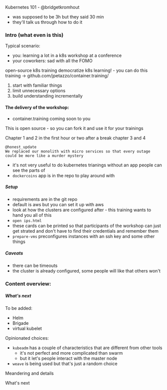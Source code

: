 Kubernetes 101 - @bridgetkromhout
- was supposed to be 3h but they said 30 min
- they'll talk us through how to do it

### Intro (what even is this)

Typical scenario:
- you: learning a lot in a k8s workshop at a conference
- your coworkers: sad with all the FOMO

open-source k8s training
democratize k8s learning! - you can do this training
-> github.com/jpetazzo/container.training/

1. start with familiar things
2. limit unnecessary options
3. build understanding incrementally

#### The delivery of the workshop:
- container.training coming soon to you

This is open source - so you can fork it and use it for your trainings

Chapter 1 and 2 in the first hour or two
after a break chapter 3 and 4

```
@honest_update
We replaced our monolith with micro services so that every outage could be more like a murder mystery
```

- it's not very useful to do kubernetes trianings without an app people can see the parts of
- `dockercoins` app is in the repo to play around with

##### Setup
- requirements are in the git repo
- default is aws but you can set it up with aws
- look at how the clusters are configured after - this training wants to hand you all of this
- `open ips.html`
- these cards can be printed so that participants of the workshop can just get strated and don't have to find their credentials and remember them
- `prepare-vms` preconfigures instances with an ssh key and some other things

##### Caveats
- there can be timeouts
- the cluster is already configured, some people will like that others won't

### Content overview:
##### What's next
To be added:
- Helm
- Brigade
- virtual kubelet

Opinionated choices:
- `kubeadm` has a couple of characteristics that are different from other tools
  - it's not perfect and more complicated than swarm
  - but it let's people interact with the master node
- `weave` is being used but that's just a random choice


Meandering and details

What's next
